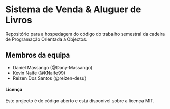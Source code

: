 # Sistema de Venda & Aluguer de Livros

Repositório para a hospedagem do código do trabalho semestral da cadeira de Programação Orientada a Objectos.

## Membros da equipa
- Daniel Massango (@Dany-Massango)
- Kevin Naife (@KNaife99)
- Reizen Dos Santos (@reizen-desu)

#### Licença
Este projecto é de código aberto e está disponível sobre a licença MIT.
